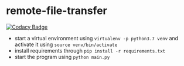 # remote-file-transfer

[![Codacy Badge](https://app.codacy.com/project/badge/Grade/167147519593404fb9ba743e01016ac2)](https://www.codacy.com/manual/excalibur.krv/remote-file-transfer?utm_source=github.com&amp;utm_medium=referral&amp;utm_content=excalibur-kvrv/remote-file-transfer&amp;utm_campaign=Badge_Grade)

- start a virtual environment using `virtualenv -p python3.7 venv` and activate it using `source venv/bin/activate`<br/>
- install requirements through `pip install -r requirements.txt`<br/>
- start the program using `python main.py`
